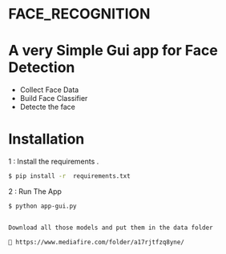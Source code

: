 # FACE_RECOGNITION

# A very Simple Gui app for Face Detection 

  - Collect Face Data
  - Build Face Classifier 
  - Detecte the face
 
  
# Installation

1 : Install the requirements .

```sh
$ pip install -r  requirements.txt
```

2 : Run The App 

```sh
$ python app-gui.py


Download all those models and put them in the data folder 

 https://www.mediafire.com/folder/a17rjtfzq8yne/
